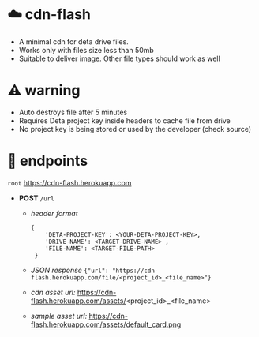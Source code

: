 # ☁️ cdn-flash
- A minimal cdn for deta drive files. 
- Works only with files size less than 50mb
- Suitable to deliver image. Other file types should work as well


# ⚠️ warning
- Auto destroys file after 5 minutes
- Requires Deta project key inside headers to cache file from drive
- No project key is being stored or used by the developer (check source)


# 🔗 endpoints
`root` https://cdn-flash.herokuapp.com

- **POST** `/url`
  - _header format_
      ``` 
      {
          'DETA-PROJECT-KEY': <YOUR-DETA-PROJECT-KEY>, 
          'DRIVE-NAME': <TARGET-DRIVE-NAME> , 
          'FILE-NAME': <TARGET-FILE-PATH>
       }
      ```
  - _JSON response_
    `{"url": "https://cdn-flash.herokuapp.com/file/<project_id>_<file_name>"}`
    
  - _cdn asset url:_ https://cdn-flash.herokuapp.com/assets/<project_id>_<file_name>
  - _sample asset url:_ https://cdn-flash.herokuapp.com/assets/default_card.png
